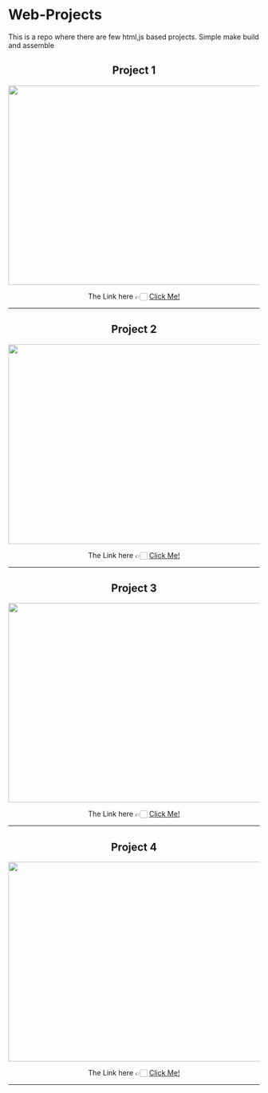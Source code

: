 # Web-Projects
This is a repo where there are few html,js based projects. Simple make build and assemble

<h2 align="center"> Project 1 </h2>
<div align="center">
<img height="400" width="600" src="https://github.com/MainakRepositor/Web-Projects/blob/master/arifans.png">
  <p>The Link here 👉🏻 <a href="https://arifan-web.github.io/">Click Me!</a></p>
</div>
<hr>
<h2 align="center"> Project 2 </h2>
<div align="center">
<img height="400" width="600" src="https://github.com/MainakRepositor/Web-Projects/blob/master/robiraloye.png">
  <p>The Link here 👉🏻 <a href="https://robiraloye.github.io/">Click Me!</a></p>
</div>
<hr>
<h2 align="center"> Project 3 </h2>
<div align="center">
<img height="400" width="600" src="">
  <p>The Link here 👉🏻 <a href="">Click Me!</a></p>
</div>
<hr>
<h2 align="center"> Project 4 </h2>
<div align="center">
<img height="400" width="600" src="">
  <p>The Link here 👉🏻 <a href="">Click Me!</a></p>
</div>
<hr>
